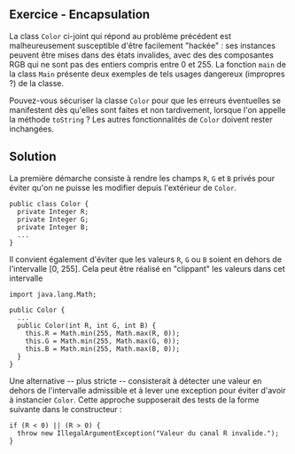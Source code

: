 
Exercice - Encapsulation
--------------------------------------------------------------------------------

La class `Color` ci-joint qui répond au problème précédent est malheureusement 
susceptible d'être facilement "hackée" : ses instances peuvent être mises 
dans des états invalides, avec des des composantes RGB qui ne sont pas des 
entiers compris entre 0 et 255. La fonction `main` de la class `Main` présente 
deux exemples de tels usages dangereux (impropres ?) de la classe.

Pouvez-vous sécuriser la classe `Color` pour que les erreurs éventuelles
se manifestent dès qu'elles sont faites et non tardivement,
lorsque l'on appelle la méthode `toString` ? 
Les autres fonctionnalités de `Color` doivent rester inchangées.

Solution
--------------------------------------------------------------------------------

La première démarche consiste à rendre les champs `R`, `G` et `B` privés
pour éviter qu'on ne puisse les modifier depuis l'extérieur de `Color`.

    public class Color {
      private Integer R;
      private Integer G;
      private Integer B;
      ...
    }

Il convient également d'éviter que les valeurs `R`, `G` ou `B` soient en
dehors de l'intervalle [0, 255]. Cela peut être réalisé en "clippant" 
les valeurs dans cet intervalle

    import java.lang.Math;

    public Color {
      ...
      public Color(int R, int G, int B) {
        this.R = Math.min(255, Math.max(R, 0));
        this.G = Math.min(255, Math.max(G, 0));
        this.B = Math.min(255, Math.max(B, 0));
      }
    }

Une alternative -- plus stricte -- consisterait à détecter une valeur en dehors 
de l'intervalle admissible et à lever une exception pour éviter d'avoir à
instancier `Color`. Cette approche supposerait des tests de la forme suivante
dans le constructeur :

    if (R < 0) || (R > 0) {
      throw new IllegalArgumentException("Valeur du canal R invalide.");
    }